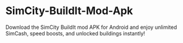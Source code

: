 # SimCity-BuildIt-Mod-Apk
Download the SimCity BuildIt mod APK for Android and enjoy unlimited SimCash, speed boosts, and unlocked buildings instantly!
